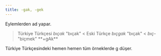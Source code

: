 ```yaml
---
title: -gak, -gek
---
```

Eylemlerden ad yapar.

> Türkiye Türkçesi _bıçak_ "bıçak" < Eski Türkçe _bıçgak_ "bıçak" < _bıç-_ "biçmek" \*\*+gAk\*\*

Türkiye Türkçesindeki hemen hemen tüm örneklerde g düşer.
